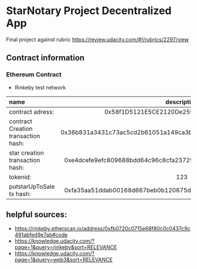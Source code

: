 
# StarNotary Project Decentralized App

Final project against rubric 
https://review.udacity.com/#!/rubrics/2297/view

## Contract information 
### Ethereum Contract

- Rinkeby test network

| name| description|
|:---|:--:|
|contract adress:|0x58f1D5121E5CE2120De259Fdc579808FbDea5ae2|
| contract Creation transaction hash:| 0x36b831a3431c73ac5cd2b61051a149ca3be031ddb0a7984a20e04a7d5767b448|
| star creation transaction hash: |0xe4dcefe9efc809688bdd64c96c8cfa23729c51ae9c562076d5603ee6d156074f|
|tokenid:| 123|
|putstarUpToSale tx hash:| 0xfa35aa51ddab00168d667beb0b120675d91a6857d3ac24f1c2d4b96cfd6a18fc|

## helpful sources:

- https://rinkeby.etherscan.io/address/0xfb0720c0715e68f80c0c0437c9c491abfed9e7ab#code
- https://knowledge.udacity.com/?page=1&query=rinkeby&sort=RELEVANCE
- https://knowledge.udacity.com/?page=1&query=web3&sort=RELEVANCE
